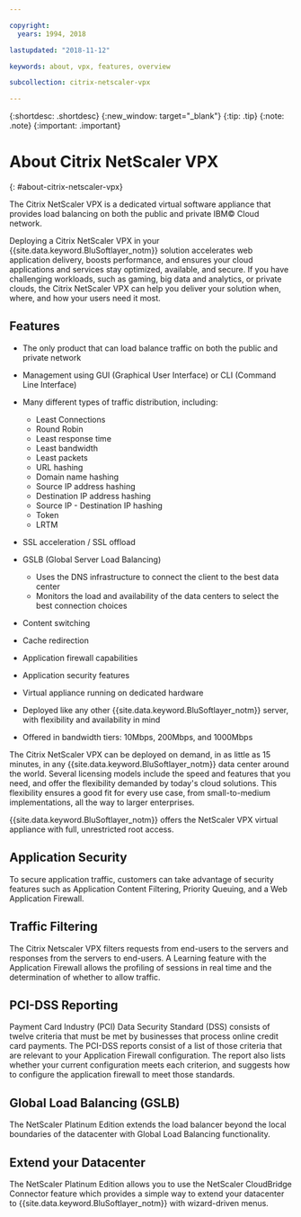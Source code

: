 ```yaml
---

copyright:
  years: 1994, 2018

lastupdated: "2018-11-12"

keywords: about, vpx, features, overview

subcollection: citrix-netscaler-vpx

---
```


{:shortdesc: .shortdesc}
{:new_window: target="_blank"}
{:tip: .tip}
{:note: .note}
{:important: .important}

# About Citrix NetScaler VPX
{: #about-citrix-netscaler-vpx}

The Citrix NetScaler VPX is a dedicated virtual software appliance that provides load balancing on both the public and private IBM© Cloud network.

Deploying a Citrix NetScaler VPX in your {{site.data.keyword.BluSoftlayer_notm}} solution accelerates web application delivery, boosts performance, and ensures your cloud applications and services stay optimized, available, and secure. If you have challenging workloads, such as gaming, big data and analytics, or private clouds, the Citrix NetScaler VPX can help you deliver your solution when, where, and how your users need it most.

## Features

* The only product that can load balance traffic on both the public and private network
* Management using GUI (Graphical User Interface) or CLI (Command Line Interface)
* Many different types of traffic distribution, including:
  * Least Connections
  * Round Robin
  * Least response time
  * Least bandwidth
  * Least packets
  * URL hashing
  * Domain name hashing
  * Source IP address hashing
  * Destination IP address hashing
  * Source IP - Destination IP hashing
  * Token
  * LRTM

* SSL acceleration / SSL offload
* GSLB (Global Server Load Balancing)
  * Uses the DNS infrastructure to connect the client to the best data center
  * Monitors the load and availability of the data centers to select the best connection choices
* Content switching
* Cache redirection
* Application firewall capabilities
* Application security features
* Virtual appliance running on dedicated hardware
* Deployed like any other {{site.data.keyword.BluSoftlayer_notm}} server, with flexibility and availability in mind
* Offered in bandwidth tiers: 10Mbps, 200Mbps, and 1000Mbps

The Citrix NetScaler VPX can be deployed on demand, in as little as 15 minutes, in any {{site.data.keyword.BluSoftlayer_notm}} data center around the world. Several licensing models include the speed and features that you need, and offer the flexibility demanded by today's cloud solutions. This flexibility ensures a good fit for every use case, from small-to-medium implementations, all the way to larger enterprises.

{{site.data.keyword.BluSoftlayer_notm}} offers the NetScaler VPX virtual appliance with full, unrestricted root access.   

## Application Security

To secure application traffic, customers can take advantage of security features such as Application Content Filtering, Priority Queuing, and a Web Application Firewall.

## Traffic Filtering

The Citrix Netscaler VPX filters requests from end-users to the servers and responses from the servers to end-users. A Learning feature with the Application Firewall allows the profiling of sessions in real time and the determination of whether to allow traffic.

## PCI-DSS Reporting

Payment Card Industry (PCI) Data Security Standard (DSS) consists of twelve criteria that must be met by businesses that process online credit card payments. The PCI-DSS reports consist of a list of those criteria that are relevant to your Application Firewall configuration. The report also lists whether your current configuration meets each criterion, and suggests how to configure the application firewall to meet those standards.

## Global Load Balancing (GSLB)

The NetScaler Platinum Edition extends the load balancer beyond the local boundaries of the datacenter with Global Load Balancing functionality.

## Extend your Datacenter

The NetScaler Platinum Edition allows you to use the NetScaler CloudBridge Connector feature which provides a simple way to extend your datacenter to {{site.data.keyword.BluSoftlayer_notm}} with wizard-driven menus.
